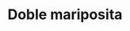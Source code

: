 ---
title: Doble mariposita
date: 
draft: false

# descripcion
description : Aro de plata pasante con microcubic

materials: Plata 925

color: Plateado

dimensions: 0,8 cm

code: 01-03-0268

type: "Aros"

categories: []

# Images
# first image will be shown in the product page
images:
  # - image: "images/path_to_image"
  # La ubicacion de las imagenes es imagenes/Aros/Aros.Microcubic/01-03-0268-doble-mariposita
  - image: "./images/aros/microcubic/01-03-0268-doble-mariposita_a.jpeg"
  - image: "./images/aros/microcubic/01-03-0268-doble-mariposita_b.jpeg"
---